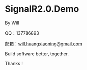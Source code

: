 SignalR2.0.Demo
===============

By Will

QQ：137786893

邮箱：will.huangxiaoning@gmail.com

Build software better, together.

Thanks !
